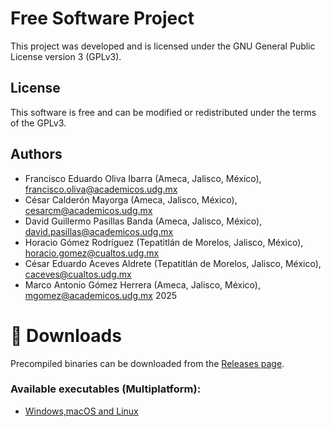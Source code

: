 # Free Software Project

This project was developed and is licensed under the GNU General Public License version 3 (GPLv3).

## License
This software is free and can be modified or redistributed under the terms of the GPLv3.

## Authors
 * Francisco Eduardo Oliva Ibarra (Ameca, Jalisco, México), francisco.oliva@academicos.udg.mx
 * César Calderón Mayorga (Ameca, Jalisco, México), cesarcm@academicos.udg.mx
 * David Guillermo Pasillas Banda (Ameca, Jalisco, México), david.pasillas@academicos.udg.mx
 * Horacio Gómez Rodríguez (Tepatitlán de Morelos, Jalisco, México), horacio.gomez@cualtos.udg.mx
 * César Eduardo Aceves Aldrete (Tepatitlán de Morelos, Jalisco, México), caceves@cualtos.udg.mx
 * Marco Antonio Gómez Herrera (Ameca, Jalisco, México), mgomez@academicos.udg.mx 
2025

# 🚀 Downloads
Precompiled binaries can be downloaded from the [Releases page](https://github.com/FranciscoOliva/SIMMADLL/releases/tag/v1.0.0).

### Available executables (Multiplatform):
- [Windows,macOS and Linux](https://github.com/FranciscoOliva/SIMMADLL/releases/download/v1.0.0/SIMMADLL.jar)
